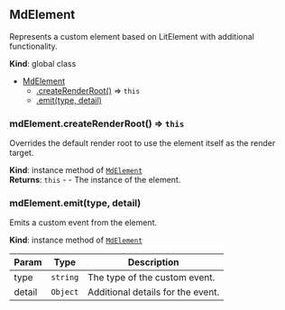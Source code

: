 <a name="MdElement"></a>

## MdElement
Represents a custom element based on LitElement with additional functionality.

**Kind**: global class  

* [MdElement](#MdElement)
    * [.createRenderRoot()](#MdElement+createRenderRoot) ⇒ <code>this</code>
    * [.emit(type, detail)](#MdElement+emit)

<a name="MdElement+createRenderRoot"></a>

### mdElement.createRenderRoot() ⇒ <code>this</code>
Overrides the default render root to use the element itself as the render target.

**Kind**: instance method of [<code>MdElement</code>](#MdElement)  
**Returns**: <code>this</code> - - The instance of the element.  
<a name="MdElement+emit"></a>

### mdElement.emit(type, detail)
Emits a custom event from the element.

**Kind**: instance method of [<code>MdElement</code>](#MdElement)  

| Param | Type | Description |
| --- | --- | --- |
| type | <code>string</code> | The type of the custom event. |
| detail | <code>Object</code> | Additional details for the event. |

